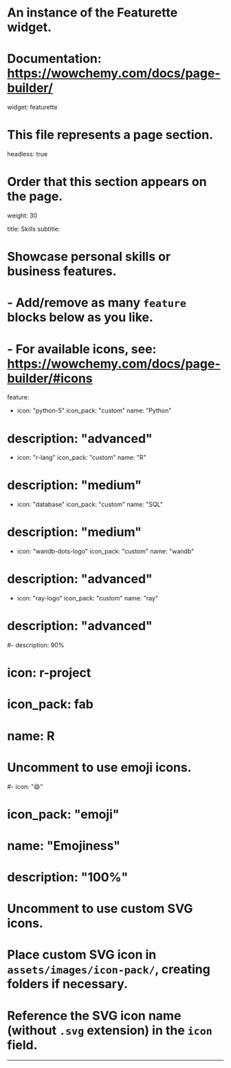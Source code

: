 # An instance of the Featurette widget.
# Documentation: https://wowchemy.com/docs/page-builder/
widget: featurette

# This file represents a page section.
headless: true

# Order that this section appears on the page.
weight: 30

title: Skills
subtitle:

# Showcase personal skills or business features.
# - Add/remove as many `feature` blocks below as you like.
# - For available icons, see: https://wowchemy.com/docs/page-builder/#icons
feature:
- icon: "python-5"
  icon_pack: "custom"
  name: "Python"
#  description: "advanced"
- icon: "r-lang"
  icon_pack: "custom"
  name: "R"
#  description: "medium"
- icon: "database"
  icon_pack: "custom"
  name: "SQL"
#  description: "medium"
- icon: "wandb-dots-logo"
  icon_pack: "custom"
  name: "wandb"
#  description: "advanced"
- icon: "ray-logo"
  icon_pack: "custom"
  name: "ray"
#  description: "advanced"  
  
#- description: 90%
# icon: r-project
#  icon_pack: fab
#  name: R

# Uncomment to use emoji icons.
#- icon: ":smile:"
#  icon_pack: "emoji"
#  name: "Emojiness"
#  description: "100%"  

# Uncomment to use custom SVG icons.
# Place custom SVG icon in `assets/images/icon-pack/`, creating folders if necessary.
# Reference the SVG icon name (without `.svg` extension) in the `icon` field.

---
